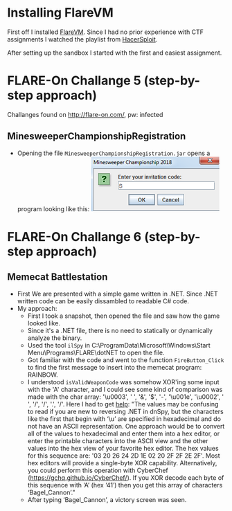 # Installing FlareVM

First off I installed [FlareVM](https://github.com/fireeye/flare-vm). Since I had no prior experience with CTF assignments I watched the playlist from [HacerSploit](https://www.youtube.com/watch?v=ZKObRxxbOCQ&list=PLBf0hzazHTGMSlOI2HZGc08ePwut6A2Io).

After setting up the sandbox I started with the first and easiest assignment.

# FLARE-On Challange 5 (step-by-step approach)

Challanges found on http://flare-on.com/, pw: infected

## MinesweeperChampionshipRegistration

 - Opening the file ```MinesweeperChampionshipRegistration.jar``` opens a program looking like this: ![alt text](https://github.com/Ctrl-Alt-1337/CTF/blob/master/MinesweeperChampionship1.png)
 
 


# FLARE-On Challange 6 (step-by-step approach)

## Memecat Battlestation

- First We are presented with a simple game written in .NET. Since .NET written code can be easily dissambled to readable C# code.
- My approach:
  - First I took a snapshot, then opened the file and saw how the game looked like.
  - Since it's a .NET file, there is no need to statically or dynamically analyze the binary.
  - Used the tool ```ilSpy``` in C:\ProgramData\Microsoft\Windows\Start Menu\Programs\FLARE\dotNET to open the file.
  - Got familiar with the code and went to the function ```FireButton_Click``` to find the first message to insert into the memecat program: RAINBOW.
  - I understood ```isValidWeaponCode``` was somehow XOR'ing some input with the 'A' character, and I could see some kind of comparison was made with the char array: '\u0003', ' ', '&', '$', '-', '\u001e', '\u0002', ' ', '/', '/', '.', '/'. Here I had to get [help](https://www.fireeye.com/content/dam/fireeye-www/blog/pdfs/FlareOn6_Challenge1_Solution_MemecatBattlestation.pdf):
"The values may be confusing to read if you are new to reversing .NET in dnSpy, but the characters like the
first that begin with ‘\u’ are specified in hexadecimal and do not have an ASCII representation. One
approach would be to convert all of the values to hexadecimal and enter them into a hex editor, or enter
the printable characters into the ASCII view and the other values into the hex view of your favorite hex
editor. The hex values for this sequence are: '03 20 26 24 2D 1E 02 20 2F 2F 2E 2F'. Most hex
editors will provide a single-byte XOR capability. Alternatively, you could perform this operation with
CyberChef (https://gchq.github.io/CyberChef/).
If you XOR decode each byte of this sequence with ‘A’ (hex ‘41’) then you get this array of characters
‘Bagel_Cannon’."
   - After typing ‘Bagel_Cannon’, a victory screen was seen.
   

  
  
  





